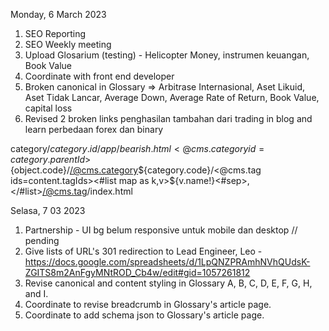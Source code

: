 Monday, 6 March 2023
1. SEO Reporting
2. SEO Weekly meeting
3. Upload Glosarium (testing) - Helicopter Money, instrumen keuangan, Book Value
4. Coordinate with front end developer
5. Broken canonical in Glossary => Arbitrase Internasional, Aset Likuid, Aset Tidak Lancar, Average Down, Average Rate of Return, Book Value, capital loss
6. Revised 2 broken links penghasilan tambahan dari trading in blog and learn perbedaan forex dan binary 

<table width="525">

category/${category.id}
/app/bearish.html
<@cms.category id=category.parentId>${object.code}/</@cms.category>${category.code}/<@cms.tag ids=content.tagIds><#list map as k,v>${v.name!}<#sep>,</#list></@cms.tag>/index.html


Selasa, 7 03 2023

1. Partnership - UI bg belum responsive untuk mobile dan desktop // pending
2. Give lists of URL's 301 redirection to Lead Engineer, Leo - https://docs.google.com/spreadsheets/d/1LpQNZPRAmhNVhQUdsK-ZGITS8m2AnFgyMNtROD_Cb4w/edit#gid=1057261812
3. Revise canonical and content styling in Glossary A, B, C, D, E, F, G, H, and I.
4. Coordinate to revise breadcrumb in Glossary's article page.
5. Coordinate to add schema json to Glossary's article page.